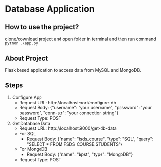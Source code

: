 # Database Application

## How to use the project?
clone/download project and open folder in terminal and then run command `python .\app.py`

## About Project
Flask based application to access data from MySQL and MongoDB.

## Steps
1. Configure App
   * Request URL: http://localhost:port/configure-db
   * Request Body: {"username": "your username", "password": "your password", "conn-str": "your connection string"}
   * Request Type: POST
2. Get Database Data
   * Request URL: http://localhost:9000/get-db-data
   * For SQL
     * Request Body: {"name": "fsds_course", "type": "SQL", "query": "SELECT * FROM FSDS_COURSE.STUDENTS"}
   * For MongoDB
     * Request Body: {"name": "bpst", "type": "MongoDB"} 
   * Request Type: POST